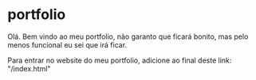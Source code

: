 # portfolio

Olá. Bem vindo ao meu portfolio, não garanto que ficará bonito, mas pelo menos funcional eu sei que irá ficar.

Para entrar no website do meu portfolio, adicione ao final deste link: "/index.html"
